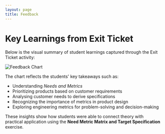```yaml
---
layout: page
title: Feedback
---
```


# Key Learnings from Exit Ticket  

Below is the visual summary of student learnings captured through the Exit Ticket activity:  

![Feedback Chart](feedback.jpg)  

The chart reflects the students' key takeaways such as:  
- Understanding *Needs and Metrics*  
- Prioritizing products based on customer requirements  
- Analysing customer needs to derive specifications  
- Recognizing the importance of metrics in product design  
- Exploring engineering metrics for problem-solving and decision-making  

These insights show how students were able to connect theory with practical application using the **Need Metric Matrix and Target Specification** exercise.  
